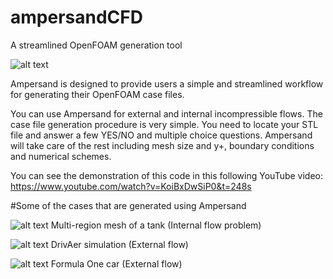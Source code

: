 # ampersandCFD
A streamlined OpenFOAM generation tool 

![alt text](https://github.com/thawtar/ampersandCFD/blob/dev/ampersandCFD/images/ampersand_ss.jpg)

Ampersand is designed to provide users a simple and streamlined workflow for generating their OpenFOAM case files.

You can use Ampersand for external and internal incompressible flows. The case file generation procedure is very simple. You need to locate your STL file and answer a few YES/NO and multiple choice questions. Ampersand will take care of the rest including mesh size and y+, boundary conditions and numerical schemes.

You can see the demonstration of this code in this following YouTube video:
https://www.youtube.com/watch?v=KoiBxDwSiP0&t=248s

#Some of the cases that are generated using Ampersand

![alt text](https://github.com/thawtar/ampersandCFD/blob/dev/ampersandCFD/images/ampersand_mixer_total.png)
Multi-region mesh of a tank (Internal flow problem)

![alt text](https://github.com/thawtar/ampersandCFD/blob/dev/ampersandCFD/images/drivAer_steady_state_defects.png)
DrivAer simulation (External flow)

![alt text](https://github.com/thawtar/ampersandCFD/blob/dev/ampersandCFD/images/1729773467507.jpg)
Formula One car (External flow)
